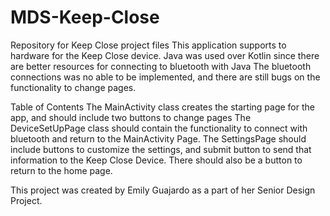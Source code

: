 # MDS-Keep-Close
Repository for Keep Close project files
This application supports to hardware for the Keep Close device.
Java was used over Kotlin since there are better resources for connecting to bluetooth with Java
The bluetooth connections was no able to be implemented, and there are still bugs on the functionality to change pages. 

Table of Contents
The MainActivity class creates the starting page for the app, and should include two buttons to change pages
The DeviceSetUpPage class should contain the functionality to connect with bluetooth and return to the MainActivity Page.
The SettingsPage should include buttons to customize the settings, and submit button to send that information to the Keep Close Device. There should also be a button to return to the home page.

This project was created by Emily Guajardo as a part of her Senior Design Project.
